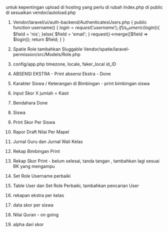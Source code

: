 untuk kepentingan upload di hosting
yang perlu di rubah
Index.php di public di sesuaikan vendor/autoload.php
1. Vendor/laravel/ui/auth-backend/AuthenticatesUsers.php {
     public function username()
    {
        $login = request('username');
        if(is_numeric($login)){
            $field = 'nis';
        }else{
            $field = 'email';
        }
        request()->merge([$field => $login]);
        return $field;
    }
}
2. Spatie Role tambahkan Sluggable
Vendor/spatie/laravel-permission/src/Models/Role.php
3. config/app.php
timezone, locale, faker_local id_ID

4. ABSENSI EKSTRA - Print absensi Ekstra - Done
5. Karakter Siswa / Keterangan di Bimbingan - print bimbingan siswa
6. Input Skor X jumlah = Kasir
7. Bendahara Done
8. Siswa
9. Print Skor Per Siswa
10. Rapor Draft Nilai Per Mapel
11. Jurnal Guru dan Jurnal Wali Kelas
12. Rekap Bimbingan Print
13. Rekap Skor Print - belum selesai, tanda tangan , tambahkan lagi sesuai BK yang mengampu
14. Set Role Username perbaiki
15. Table User dan Set Role Perbaiki, tambahkan pencarian User
16. rekapan ekstra per kelas
17. data skor per siswa
18. Nilai Quran - on going
19. alpha dari skor